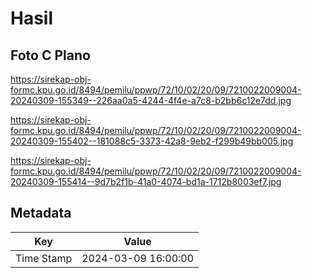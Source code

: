 # Hasil

## Foto C Plano

https://sirekap-obj-formc.kpu.go.id/8494/pemilu/ppwp/72/10/02/20/09/7210022009004-20240309-155349--226aa0a5-4244-4f4e-a7c8-b2bb6c12e7dd.jpg

https://sirekap-obj-formc.kpu.go.id/8494/pemilu/ppwp/72/10/02/20/09/7210022009004-20240309-155402--181088c5-3373-42a8-9eb2-f299b49bb005.jpg

https://sirekap-obj-formc.kpu.go.id/8494/pemilu/ppwp/72/10/02/20/09/7210022009004-20240309-155414--9d7b2f1b-41a0-4074-bd1a-1712b8003ef7.jpg


## Metadata

| Key        | Value               |
| ---------- | ------------------- |
| Time Stamp | 2024-03-09 16:00:00 |



